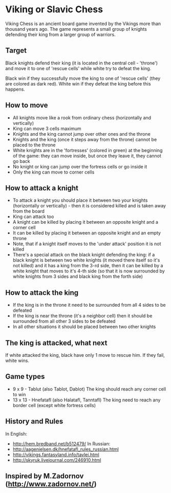 Viking or Slavic Chess
======================

Viking Chess is an ancient board game invented by the Vikings more than
thousand years ago. The game represents a small group of knights defending
their king from a larger group of warriors.

Target
------
Black knights defend their king (it is located in the central cell - 'throne')
and move it to one of 'rescue cells' while white try to defeat the king.

Black win if they successfully move the king to one of 'rescue cells' (they
are colored as dark red).
White win if they defeat the king before this happens.

How to move
-----------
- All knights move like a rook from ordinary chess (horizontally and
  vertically)
- King can move 3 cells maximum
- Knights and the king cannot jump over other ones and the throne
- Knights and the king (once it steps away from the throne) cannot be placed
  to the throne
- White knights are in the 'fortresses' (colored in green) at the beginning
  of the game: they can move inside, but once they leave it, they cannot go
  back
- No knight or king can jump over the fortress cells or go inside it
- Only the king can move to corner cells

How to attack a knight
----------------------
- To attack a knight you should place it between two your knights
  (horizontally or vertically) - then it is considered killed and is taken
  away from the board
- King can attack too
- A knight can be killed by placing it between an opposite knight and a
  corner cell
- It can be killed by placing it between an opposite knight and an empty
  throne
- Note, that if a knight itself moves to the 'under attack' position it
  is not killed
- There's a special attack on the black knight defending the king: if a
  black knight is between two white knights (it moved there itself so it's
  not killed) and it has a king from the 3-rd side, then it can be killed
  by a white knight that moves to it's 4-th side (so that it is now
  surrounded by white knights from 3 sides and black king from the forth
  side)

How to attack the king
----------------------
- If the king is in the throne it need to be surrounded from all 4 sides
  to be defeated
- If the king is near the throne (it's a neighbor cell) then it should
  be surrounded from all other 3 sides to be defeated
- In all other situations it should be placed between two other knights

The king is attacked, what next
-------------------------------
If white attacked the king, black have only 1 move to rescue him.
If they fail, white wins.

Game types
----------
 - 9 x 9 - Tablut (also Tablot, Dablot)
   The king should reach any corner cell to win
 - 13 x 13 - Hnefatafl (also Halatafl, Tanntafl)
   The king need to reach any border cell (except white fortress cells)

History and Rules
-----------------
  In English:
- http://hem.bredband.net/b512479/
  In Russian:
- http://aagenielsen.dk/hnefatafl_rules_russian.html
- http://vikings.fantasyland.info/tavlei.html
- http://skyruk.livejournal.com/246910.html

Inspired by M.Zadornov (http://www.zadornov.net/)
-------------------------------------------------

